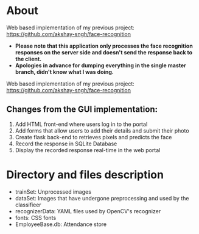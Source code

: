 # About
Web based implementation of my previous project: https://github.com/akshay-sngh/face-recognition
  - **Please note that this application only processes the face recognition responses on the server side and doesn't send the response back to the client.**
  - **Apologies in advance for dumping everything in the single master branch, didn't know what I was doing.**

Web based implementation of my previous project: https://github.com/akshay-sngh/face-recognition

## Changes from the GUI implementation:
  1. Add HTML front-end where users log in to the portal
  2. Add forms that allow users to add their details and submit their photo
  3. Create flask back-end to retrieves pixels and predicts the face
  4. Record the response in SQLite Database
  5. Display the recorded response real-time in the web portal

# Directory and files description
  - trainSet: Unprocessed images
  - dataSet: Images that have undergone preprocessing and used by the classifieer
  - recognizerData: YAML files used by OpenCV's recognizer
  - fonts: CSS fonts
  - EmployeeBase.db: Attendance store
